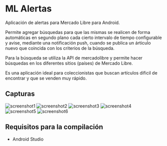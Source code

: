 # ML Alertas

Aplicación de alertas para Mercado Libre para Android.

Permite agregar búsquedas para que las mismas se realicen de forma automáticas en segundo plano cada cierto intervalo de tiempo configurable y avise, mediante una notificación push, cuando se publica un árticulo nuevo que coincida con los criterios de la búsqueda.

Para la búsqueda se utiliza la API de mercadolibre y permite hacer búsquedas en los diferentes sitios (países) de Mercado Libre.

Es una aplicación ideal para coleccionistas que buscan artículos dificil de encontrar y que se venden muy rápido.

## Capturas
![screenshot1](https://user-images.githubusercontent.com/75378876/187760240-b9841b28-01b9-4aa8-ab1f-b68b6a0bd770.png)
![screenshot2](https://user-images.githubusercontent.com/75378876/188358307-b6ce95b2-0d10-4678-9ba7-7496b8ac1076.png)
![screenshot3](https://user-images.githubusercontent.com/75378876/187760246-49baca1c-ce9a-4e29-a85b-cbfbaa5fcce2.png)
![screenshot4](https://user-images.githubusercontent.com/75378876/187760245-73b429c6-80d9-4565-999f-e612e057cd94.png)
![screenshot5](https://user-images.githubusercontent.com/75378876/187760646-0748330c-4109-4800-a55d-28e2e0975b10.png)
![screenshot6](https://user-images.githubusercontent.com/75378876/188358472-bb2795aa-9c70-4742-8b8c-f2755ec310e6.png)


## Requisitos para la compilación
- Android Studio
